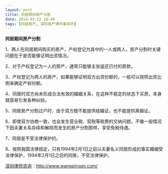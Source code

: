 ```yaml
---
layout: post
title: 同居期间房产分割
date: 2014-03-12 10:49
tags: [同居房产, 深圳房产律师事务所]
---
```

<strong>同居期间房产分割</strong>

1、两人在同居期间购买的房产，产权登记为其中的一人或两人，房产分割时关键问题在于是否能够证明出资情况。

2、对于产权登记为一人的房产，通常只能够主张返还已付的房款。

3、产权登记为两人的房产，如果能够证明双方出资份额的，一般可以按照出资比例来确定产权份额。

4、同居时双方尚未形成合法有效的婚姻关系，在这种不稳定的状态下买房，本身就容易引发各种纠纷。

5、同居房产分割过户时，由于双方既不能提供结婚证，也不能提供离婚证。

6、即使双方协商一致，也会发生营业税、契税等税费的交纳问题，不像一般情况下因夫妻关系存续和解除而发生的房产分割那样，享受免税待遇。

7、同居是不受法律保护的。

8、按照我国法律规定，只有1994年2月1日之前以夫妻名义同居形成的事实婚姻受法律保护，1994年2月1日之后的同居，不受法律保护。

<a href="http://www.wangpingan.com/">深圳律师咨询</a>：<a href="http://www.wangpingan.com/">http://www.wangpingan.com/</a>

